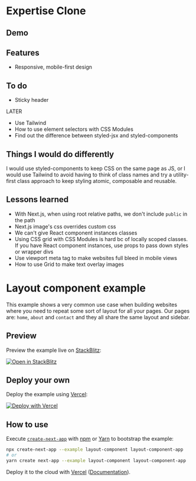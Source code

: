 # Expertise Clone

## Demo

## Features

- Responsive, mobile-first design

## To do

- Sticky header

LATER

- Use Tailwind
- How to use element selectors with CSS Modules
- Find out the difference between styled-jsx and styled-components

## Things I would do differently

I would use styled-components to keep CSS on the same page as JS, or
I would use Tailwind to avoid having to think of class names and try a utility-first class approach to keep styling atomic, composable and reusable.

## Lessons learned

- With Next.js, when using root relative paths, we don't include `public` in the path
- Next.js image's css overrides custom css
- We can't give React component instances classes
- Using CSS grid with CSS Modules is hard bc of locally scoped classes. If you have React component instances, use props to pass down styles or wrapper divs
- Use viewport meta tag to make websites full bleed in mobile views
- How to use Grid to make text overlay images

# Layout component example

This example shows a very common use case when building websites where you need to repeat some sort of layout for all your pages. Our pages are: `home`, `about` and `contact` and they all share the same layout and sidebar.

## Preview

Preview the example live on [StackBlitz](http://stackblitz.com/):

[![Open in StackBlitz](https://developer.stackblitz.com/img/open_in_stackblitz.svg)](https://stackblitz.com/github/vercel/next.js/tree/canary/examples/layout-component)

## Deploy your own

Deploy the example using [Vercel](https://vercel.com?utm_source=github&utm_medium=readme&utm_campaign=next-example):

[![Deploy with Vercel](https://vercel.com/button)](https://vercel.com/new/git/external?repository-url=https://github.com/vercel/next.js/tree/canary/examples/layout-component&project-name=layout-component&repository-name=layout-component)

## How to use

Execute [`create-next-app`](https://github.com/vercel/next.js/tree/canary/packages/create-next-app) with [npm](https://docs.npmjs.com/cli/init) or [Yarn](https://yarnpkg.com/lang/en/docs/cli/create/) to bootstrap the example:

```bash
npx create-next-app --example layout-component layout-component-app
# or
yarn create next-app --example layout-component layout-component-app
```

Deploy it to the cloud with [Vercel](https://vercel.com/new?utm_source=github&utm_medium=readme&utm_campaign=next-example) ([Documentation](https://nextjs.org/docs/deployment)).

